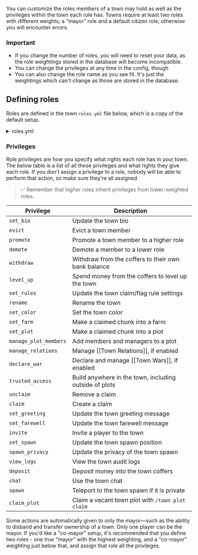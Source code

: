 You can customize the roles members of a town may hold as well as the privileges within the town each role has. Towns require at least two roles with different weights; a "mayor" role and a default citizen role, otherwise you will encounter errors.

### Important
* If you change the number of roles, you will need to reset your data, as the role weightings stored in the database will become incompatible.
* You can change the privileges at any time in the config, though
* You can also change the role name as you see fit. It's just the weightings which can't change as those are stored in the database.

## Defining roles
Roles are defined in the town `roles.yml` file below, which is a copy of the default setup.
<details>
<summary>roles.yml</summary>

```yaml
# ┏━━━━━━━━━━━━━━━━━━━━━━━━━━━━━━┓
# ┃  HuskTowns town role config  ┃
# ┃    Developed by William278   ┃
# ┣━━━━━━━━━━━━━━━━━━━━━━━━━━━━━━┛
# ┣╸ This file is for configuring town roles and associated privileges.
# ┣╸ Each role is mapped to a weight, identifying its hierarchical position. Each weight is also mapped to the role name.
# ┣╸ Config Help: https://william278.net/docs/husktowns/config-files
# ┗╸ Documentation: https://william278.net/docs/husktowns/town-roles
# Map of role weight IDs to display names
names:
  '3': Mayor
  '2': Trustee
  '1': Resident
# Map of role weight IDs to privileges
roles:
  '3':
  - set_bio
  - evict
  - promote
  - demote
  - withdraw
  - level_up
  - set_rules
  - rename
  - set_color
  - declare_war
  '2':
  - set_farm
  - set_plot
  - manage_plot_members
  - trusted_access
  - unclaim
  - claim
  - set_greeting
  - set_farewell
  - invite
  - set_spawn
  - manage_relations
  - spawn_privacy
  - view_logs
  '1':
  - deposit
  - chat
  - claim_plot
  - spawn
```

</details>

### Privileges
Role privileges are how you specify what rights each role has in your town. The below table is a list of all these privileges and what rights they give each role. If you don't assign a privilege to a role, nobody will be able to perform that action, so make sure they're all assigned.

> ✅ Remember that higher roles inherit privileges from lower-weighted roles.

| Privilege             | Description                                            |
|-----------------------|--------------------------------------------------------|
| `set_bio`             | Update the town bio                                    |
| `evict`               | Evict a town member                                    |
| `promote`             | Promote a town member to a higher role                 |
| `demote`              | Demote a member to a lower role                        |
| `withdraw`            | Withdraw from the coffers to their own bank balance    |
| `level_up`            | Spend money from the coffers to level up the town      |
| `set_rules`           | Update the town claim/flag rule settings               |
| `rename`              | Rename the town                                        |
| `set_color`           | Set the town color                                     |
| `set_farm`            | Make a claimed chunk into a farm                       |
| `set_plot`            | Make a claimed chunk into a plot                       |
| `manage_plot_members` | Add members and managers to a plot                     |
| `manage_relations`    | Manage [[Town Relations]], if enabled                  |
| `declare_war`         | Declare and manage [[Town Wars]], if enabled           |
| `trusted_access`      | Build anywhere in the town, including outside of plots |
| `unclaim`             | Remove a claim                                         |
| `claim`               | Create a claim                                         |
| `set_greeting`        | Update the town greeting message                       |
| `set_farewell`        | Update the town farewell message                       |
| `invite`              | Invite a player to the town                            |
| `set_spawn`           | Update the town spawn position                         |
| `spawn_privacy`       | Update the privacy of the town spawn                   |
| `view_logs`           | View the town audit logs                               |
| `deposit`             | Deposit money into the town coffers                    |
| `chat`                | Use the town chat                                      |
| `spawn`               | Teleport to the town spawn if it is private            |
| `claim_plot`          | Claim a vacant town plot with `/town plot claim`       |

Some actions are automatically given to only the mayor&mdash;such as the ability to disband and transfer ownership of a town. Only one player can be the mayor. If you'd like a "co-mayor" setup, it's recommended that you define two roles - one *true* "mayor" with the highest weighting, and a "co-mayor" weighting just below that, and assign that role all the privileges.